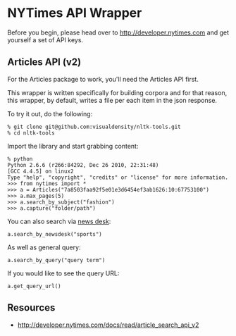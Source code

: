 NYTimes API Wrapper
===================

Before you begin, please head over to http://developer.nytimes.com 
and get yourself a set of API keys. 


Articles API (v2)
-----------------
For the Articles package to work, you'll need the Articles API first.

This wrapper is written specifically for building corpora and for that 
reason, this wrapper, by default, writes a file per each item in the 
json response. 

To try it out, do the following:

    % git clone git@github.com:visualdensity/nltk-tools.git
    % cd nltk-tools

Import the library and start grabbing content:

    % python
    Python 2.6.6 (r266:84292, Dec 26 2010, 22:31:48)
    [GCC 4.4.5] on linux2
    Type "help", "copyright", "credits" or "license" for more information.
    >>> from nytimes import *
    >>> a = Articles("7a8503faa92f5e01e3d6454ef3ab1626:10:67753100")
    >>> a.max_pages(5)
    >>> a.search_by_subject("fashion")
    >>> a.capture("folder/path")

You can also search via [news desk](http://developer.nytimes.com/docs/read/article_search_api_v2#filters):

    a.search_by_newsdesk("sports")

As well as general query:

    a.search_by_query("query term")

If you would like to see the query URL:

    a.get_query_url()


Resources
---------

  * http://developer.nytimes.com/docs/read/article_search_api_v2
